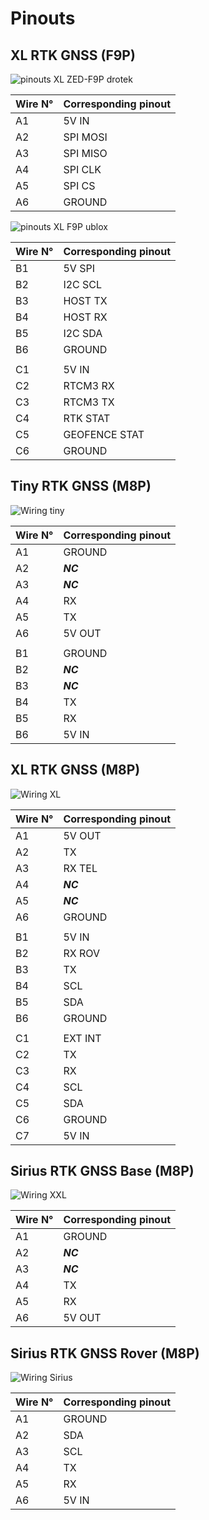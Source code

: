 # Pinouts

## XL RTK GNSS \(F9P\)

![pinouts XL ZED-F9P drotek](https://github.com/drotek/Doc-RTK/tree/7e52435a9ea5c8ffe6e74cb29dcbae341870420f/rtkmodules/images/XL_F9_A.png?raw=true)

| Wire N° | Corresponding pinout |
| :--- | :--- |
| A1 | 5V IN |
| A2 | SPI MOSI |
| A3 | SPI MISO |
| A4 | SPI CLK |
| A5 | SPI CS |
| A6 | GROUND |

![pinouts XL F9P ublox](https://github.com/drotek/Doc-RTK/tree/7e52435a9ea5c8ffe6e74cb29dcbae341870420f/rtkmodules/images/XL_F9_BC.png?raw=true)

| Wire N° | Corresponding pinout |
| :--- | :--- |
| B1 | 5V SPI |
| B2 | I2C SCL |
| B3 | HOST TX |
| B4 | HOST RX |
| B5 | I2C SDA |
| B6 | GROUND |
|  |  |
| C1 | 5V IN |
| C2 | RTCM3 RX |
| C3 | RTCM3 TX |
| C4 | RTK STAT |
| C5 | GEOFENCE STAT |
| C6 | GROUND |

## Tiny RTK GNSS \(M8P\)

![Wiring tiny](https://github.com/drotek/Doc-RTK/tree/7e52435a9ea5c8ffe6e74cb29dcbae341870420f/rtkmodules/images/tinyw.png?raw=true)

| Wire N° | Corresponding pinout |
| :--- | :--- |
| A1 | GROUND |
| A2 | _**NC**_ |
| A3 | _**NC**_ |
| A4 | RX |
| A5 | TX |
| A6 | 5V OUT |
|  |  |
| B1 | GROUND |
| B2 | _**NC**_ |
| B3 | _**NC**_ |
| B4 | TX |
| B5 | RX |
| B6 | 5V IN |

## XL RTK GNSS \(M8P\)

![Wiring XL](https://github.com/drotek/Doc-RTK/tree/7e52435a9ea5c8ffe6e74cb29dcbae341870420f/rtkmodules/images/xlw.png?raw=true)

| Wire N° | Corresponding pinout |
| :--- | :--- |
| A1 | 5V OUT |
| A2 | TX |
| A3 | RX TEL |
| A4 | _**NC**_ |
| A5 | _**NC**_ |
| A6 | GROUND |
|  |  |
| B1 | 5V IN |
| B2 | RX ROV |
| B3 | TX |
| B4 | SCL |
| B5 | SDA |
| B6 | GROUND |
|  |  |
| C1 | EXT INT |
| C2 | TX |
| C3 | RX |
| C4 | SCL |
| C5 | SDA |
| C6 | GROUND |
| C7 | 5V IN |

## Sirius RTK GNSS Base \(M8P\)

![Wiring XXL](https://github.com/drotek/Doc-RTK/tree/7e52435a9ea5c8ffe6e74cb29dcbae341870420f/rtkmodules/images/basew.png?raw=true)

| Wire N° | Corresponding pinout |
| :--- | :--- |
| A1 | GROUND |
| A2 | _**NC**_ |
| A3 | _**NC**_ |
| A4 | TX |
| A5 | RX |
| A6 | 5V OUT |

## Sirius RTK GNSS Rover \(M8P\)

![Wiring Sirius](https://github.com/drotek/Doc-RTK/tree/7e52435a9ea5c8ffe6e74cb29dcbae341870420f/rtkmodules/images/siriusw.png?raw=true)

| Wire N° | Corresponding pinout |
| :--- | :--- |
| A1 | GROUND |
| A2 | SDA |
| A3 | SCL |
| A4 | TX |
| A5 | RX |
| A6 | 5V IN |

